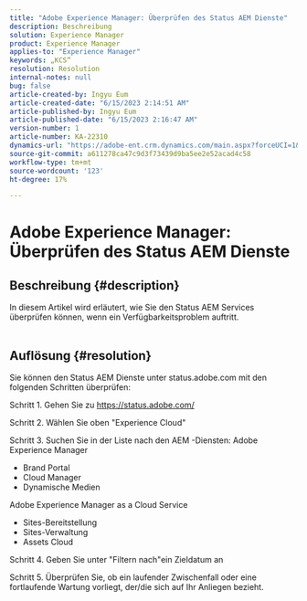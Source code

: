 ```yaml
---
title: "Adobe Experience Manager: Überprüfen des Status AEM Dienste"
description: Beschreibung
solution: Experience Manager
product: Experience Manager
applies-to: "Experience Manager"
keywords: „KCS“
resolution: Resolution
internal-notes: null
bug: false
article-created-by: Ingyu Eum
article-created-date: "6/15/2023 2:14:51 AM"
article-published-by: Ingyu Eum
article-published-date: "6/15/2023 2:16:47 AM"
version-number: 1
article-number: KA-22310
dynamics-url: "https://adobe-ent.crm.dynamics.com/main.aspx?forceUCI=1&pagetype=entityrecord&etn=knowledgearticle&id=45b17664-220b-ee11-8f6e-6045bd006b25"
source-git-commit: a611278ca47c9d3f73439d9ba5ee2e52acad4c58
workflow-type: tm+mt
source-wordcount: '123'
ht-degree: 17%

---
```


# Adobe Experience Manager: Überprüfen des Status AEM Dienste

## Beschreibung {#description}

In diesem Artikel wird erläutert, wie Sie den Status AEM Services überprüfen können, wenn ein Verfügbarkeitsproblem auftritt.
<br> 

## Auflösung {#resolution}


Sie können den Status AEM Dienste unter status.adobe.com mit den folgenden Schritten überprüfen:

Schritt 1. Gehen Sie zu https://status.adobe.com/

Schritt 2. Wählen Sie oben &quot;Experience Cloud&quot;

Schritt 3. Suchen Sie in der Liste nach den AEM -Diensten: Adobe Experience Manager
- Brand Portal    
- Cloud Manager    
- Dynamische Medien

Adobe Experience Manager as a Cloud Service
- Sites-Bereitstellung
- Sites-Verwaltung
- Assets Cloud

Schritt 4. Geben Sie unter &quot;Filtern nach&quot;ein Zieldatum an

Schritt 5. Überprüfen Sie, ob ein laufender Zwischenfall oder eine fortlaufende Wartung vorliegt, der/die sich auf Ihr Anliegen bezieht.
